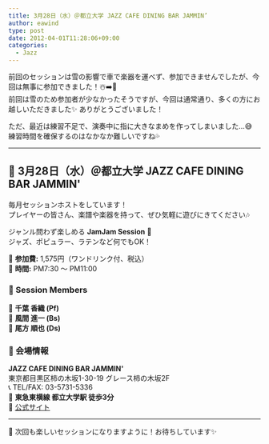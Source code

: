 ```yaml
---
title: 3月28日（水）＠都立大学 JAZZ CAFE DINING BAR JAMMIN’
author: eawind
type: post
date: 2012-04-01T11:28:06+09:00
categories:
  - Jazz
---
```

前回のセッションは雪の影響で車で楽器を運べず、参加できませんでしたが、今回は無事に参加できました！☃️➡️🎸  
前回は雪のため参加者が少なかったそうですが、今回は通常通り、多くの方にお越しいただきました✨ ありがとうございました！  

ただ、最近は練習不足で、演奏中に指に大きなまめを作ってしまいました…😅  
練習時間を確保するのはなかなか難しいですね💦  

---

## 🎷 **3月28日（水）＠都立大学 JAZZ CAFE DINING BAR JAMMIN'**  

毎月セッションホストをしています！  
プレイヤーの皆さん、楽譜や楽器を持って、ぜひ気軽に遊びにきてください🎶  

ジャンル問わず楽しめる **JamJam Session** 🎵  
ジャズ、ポピュラー、ラテンなど何でもOK！  

📌 **参加費:** 1,575円（ワンドリンク付、税込）  
📌 **時間:** PM7:30 〜 PM11:00  

### 🎼 Session Members  
🎹 **千葉 香織 (Pf)**  
🎸 **風間 進一 (Bs)**  
🥁 **尾方 順也 (Ds)**  

### 📍 会場情報  
**JAZZ CAFE DINING BAR JAMMIN'**  
東京都目黒区柿の木坂1-30-19 グレース柿の木坂2F  
📞 TEL/FAX: 03-5731-5336  
🚃 **東急東横線 都立大学駅 徒歩3分**  
🔗 [公式サイト](http://www17.ocn.ne.jp/~jammin/index.htm)  

---

🎵 次回も楽しいセッションになりますように！お待ちしています✨  
